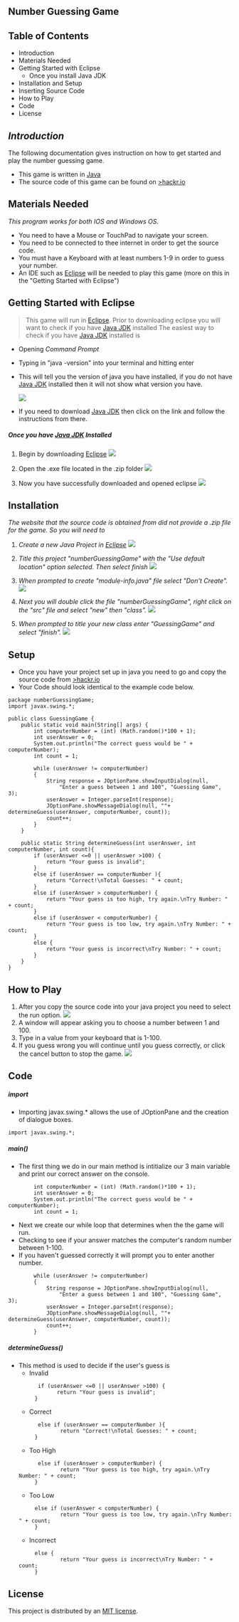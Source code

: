 ## Number Guessing Game 

## Table of Contents 
- Introduction
- Materials Needed
- Getting Started with Eclipse
    - Once you install Java JDK
- Installation and Setup
- Inserting Source Code
- How to Play
- Code
- License
## _Introduction_

The following documentation gives instruction on how to get started and play the number guessing game.
- This game is written in [Java](https://docs.oracle.com/javase/8/docs/technotes/guides/language/index.html)
- The source code of this game can be found on [>hackr.io](https://hackr.io/blog/java-projects)


## Materials Needed

_This program works for both IOS and Windows OS._
- You need to have a Mouse or TouchPad to navigate your screen.
- You need to be connected to thee internet in order to get the source code.
- You must have a Keyboard with at least numbers 1-9 in order to guess your number.
- An IDE such as [Eclipse](https://www.eclipse.org/downloads/packages/release/kepler/sr1/eclipse-ide-java-developers) will be needed to play this game (more on this in the "Getting Started with Eclipse")


## Getting Started with Eclipse

> This game will run in [Eclipse](https://www.eclipse.org/downloads/packages/release/kepler/sr1/eclipse-ide-java-developers).
> Prior to downloading eclipse you will want to check if you have [Java JDK](https://www.oracle.com/java/technologies/downloads/#jdk17-windows) installed
>The easiest way to check if you have [Java JDK](https://www.oracle.com/java/technologies/downloads/#jdk17-windows) installed is 
- Opening _Command Prompt_
- Typing in "java -version" into your terminal and hitting enter
- This will tell you the version of java you have installed, if you do not have [Java JDK](https://www.oracle.com/java/technologies/downloads/#jdk17-windows) installed then it will not show what version you have.

    ![](https://cdn.discordapp.com/attachments/833448220620488795/910998507958177792/command.png)
- If you need to download [Java JDK](https://www.oracle.com/java/technologies/downloads/#jdk17-windows) then click on the link and follow the instructions from there. 
##### Once you have [Java JDK](https://www.oracle.com/java/technologies/downloads/#jdk17-windows) Installed
1. Begin by downloading [Eclipse](https://www.eclipse.org/downloads/packages/release/kepler/sr1/eclipse-ide-java-developers) 
 ![](https://cdn.discordapp.com/attachments/833448220620488795/911003955184693308/Copy.png)
 
 2. Open the .exe file located in the .zip folder
 ![](https://cdn.discordapp.com/attachments/833448220620488795/911005173747421214/copy2.png)

3. Now you have successfully downloaded and opened eclipse
   ![](https://cdn.discordapp.com/attachments/833448220620488795/911005754268454913/unknown.png)

## Installation
_The website that the source code is obtained from did not provide a .zip file for the game. So you will need to_ 
1. _Create a new Java Project in [Eclipse](https://www.eclipse.org/downloads/packages/release/kepler/sr1/eclipse-ide-java-developers)_
  ![](https://cdn.discordapp.com/attachments/833448220620488795/911008882120355940/copy5.png)
2. _Title this project "numberGuessingGame" with the "Use default location" option selected. Then select finish_
   ![](https://cdn.discordapp.com/attachments/833448220620488795/911010486429044836/Copty23.png)
3. _When prompted to create "module-info.java" file select "Don't Create"._
   ![](https://cdn.discordapp.com/attachments/833448220620488795/911011276346511410/Ogga.png)


4. _Next you will double click the file "numberGuessingGame", right click on the "src" file and select "new" then "class"._
   ![](https://cdn.discordapp.com/attachments/833448220620488795/911013824449097738/Boodod.png)


4. _When prompted to title your new class enter "GuessingGame" and select "finish"._
    ![](https://cdn.discordapp.com/attachments/833448220620488795/911017768709664798/proked.png)




## Setup

- Once you have your project set up in java you need to go and copy the source code from [>hackr.io](https://hackr.io/blog/java-projects) 
- Your Code should look identical to the example code below.
```
package numberGuessingGame;
import javax.swing.*;
 
public class GuessingGame {
    public static void main(String[] args) {
        int computerNumber = (int) (Math.random()*100 + 1);
        int userAnswer = 0;
        System.out.println("The correct guess would be " + computerNumber);
        int count = 1;

        while (userAnswer != computerNumber)
        {
            String response = JOptionPane.showInputDialog(null,
                "Enter a guess between 1 and 100", "Guessing Game", 3);
            userAnswer = Integer.parseInt(response);
            JOptionPane.showMessageDialog(null, ""+ determineGuess(userAnswer, computerNumber, count));
            count++;
        }  
    }

    public static String determineGuess(int userAnswer, int computerNumber, int count){
        if (userAnswer <=0 || userAnswer >100) {
            return "Your guess is invalid";
        }
        else if (userAnswer == computerNumber ){
            return "Correct!\nTotal Guesses: " + count;
        }
        else if (userAnswer > computerNumber) {
            return "Your guess is too high, try again.\nTry Number: " + count;
        }
        else if (userAnswer < computerNumber) {
            return "Your guess is too low, try again.\nTry Number: " + count;
        }
        else {
            return "Your guess is incorrect\nTry Number: " + count;
        }
    }
}
```
## How to Play

1. After you copy the source code into your java project you need to select the run option.
![](https://cdn.discordapp.com/attachments/833448220620488795/911059659505401876/dondond.png)
2. A window will appear asking you to choose a number between 1 and 100. 
3. Type in a value from your keyboard that is 1-100. 
4. If you guess wrong you will continue until you guess correctly, or click the cancel button to stop the game. 
![](https://cdn.discordapp.com/attachments/833448220620488795/911060334788354128/unknown.png)

## Code
##### import

- Importing javax.swing.* allows the use of JOptionPane and the creation of dialogue boxes.
```
import javax.swing.*;
```
##### main()
- The first thing we do in our main method is intitialize our 3 main variable and print our correct answer on the console.
```
        int computerNumber = (int) (Math.random()*100 + 1);
        int userAnswer = 0;
        System.out.println("The correct guess would be " + computerNumber);
        int count = 1;
```
- Next we create our while loop that determines when the the game will run.
- Checking to see if your answer matches the computer's random number between 1-100. 
- If you haven't guessed correctly it will prompt you to enter another number.
```
        while (userAnswer != computerNumber)
        {
            String response = JOptionPane.showInputDialog(null,
                "Enter a guess between 1 and 100", "Guessing Game", 3);
            userAnswer = Integer.parseInt(response);
            JOptionPane.showMessageDialog(null, ""+ determineGuess(userAnswer, computerNumber, count));
            count++;
        }  
```
##### determineGuess()
- This method is used to decide if the user's guess is 
   - Invalid
   ```
         if (userAnswer <=0 || userAnswer >100) {
               return "Your guess is invalid";
        }
    ```
   - Correct
   ```
         else if (userAnswer == computerNumber ){
                return "Correct!\nTotal Guesses: " + count;
        }
    ```
   - Too High
   ```
         else if (userAnswer > computerNumber) {
                return "Your guess is too high, try again.\nTry Number: " + count;
        }
    ```
   - Too Low
   ```
        else if (userAnswer < computerNumber) {
                return "Your guess is too low, try again.\nTry Number: " + count;
        }
    ```
   - Incorrect
   ```
        else {
                return "Your guess is incorrect\nTry Number: " + count;
        }
    ```

## License

This project is distributed by an [MIT license](https://opensource.org/licenses/MIT).

